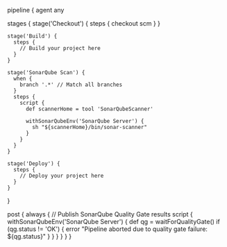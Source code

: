 pipeline {
  agent any
  
  stages {
    stage('Checkout') {
      steps {
        checkout scm
      }
    }
    
    stage('Build') {
      steps {
        // Build your project here
      }
    }
    
    stage('SonarQube Scan') {
      when {
        branch '.*' // Match all branches
      }
      steps {
        script {
          def scannerHome = tool 'SonarQubeScanner'
          
          withSonarQubeEnv('SonarQube Server') {
            sh "${scannerHome}/bin/sonar-scanner"
          }
        }
      }
    }
    
    stage('Deploy') {
      steps {
        // Deploy your project here
      }
    }
  }
  
  post {
    always {
      // Publish SonarQube Quality Gate results
      script {
        withSonarQubeEnv('SonarQube Server') {
          def qg = waitForQualityGate()
          if (qg.status != 'OK') {
            error "Pipeline aborted due to quality gate failure: ${qg.status}"
          }
        }
      }
    }
  }
}
